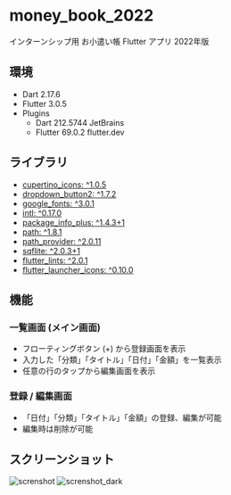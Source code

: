 # money_book_2022

インターンシップ用 お小遣い帳 Flutter アプリ 2022年版

## 環境

- Dart 2.17.6
- Flutter 3.0.5
- Plugins
    - Dart 212.5744 JetBrains
    - Flutter 69.0.2 flutter.dev

## ライブラリ

- [cupertino_icons: ^1.0.5](https://pub.dev/packages/cupertino_icons)
- [dropdown_button2: ^1.7.2](https://pub.dev/packages/dropdown_button2)
- [google_fonts: ^3.0.1](https://pub.dev/packages/google_fonts)
- [intl: ^0.17.0](https://pub.dev/packages/intl)
- [package_info_plus: ^1.4.3+1](https://pub.dev/packages/package_info_plus)
- [path: ^1.8.1](https://pub.dev/packages/path/versions/1.8.1)
- [path_provider: ^2.0.11](https://pub.dev/packages/path_provider)
- [sqflite: ^2.0.3+1](https://pub.dev/packages/sqflite)
- [flutter_lints: ^2.0.1](https://pub.dev/packages/flutter_lints)
- [flutter_launcher_icons: ^0.10.0](https://pub.dev/packages/flutter_launcher_icons)

## 機能

### 一覧画面 (メイン画面)

- フローティングボタン (+) から登録画面を表示
- 入力した「分類」「タイトル」「日付」「金額」を一覧表示
- 任意の行のタップから編集画面を表示

### 登録 / 編集画面

- 「日付」「分類」「タイトル」「金額」の登録、編集が可能
- 編集時は削除が可能

## スクリーンショット
![screnshot](https://user-images.githubusercontent.com/1849280/175841651-dd5a88f9-054b-45a6-affa-2b163e334a41.png)
![screnshot_dark](https://user-images.githubusercontent.com/1849280/175841656-eaeacbfb-2ec1-4c00-a0eb-db3f5eedc531.png)
